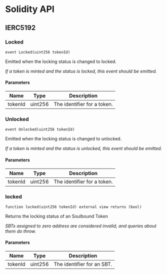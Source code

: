 # Solidity API

## IERC5192

### Locked

```solidity
event Locked(uint256 tokenId)
```

Emitted when the locking status is changed to locked.

_If a token is minted and the status is locked, this event should be emitted._

#### Parameters

| Name | Type | Description |
| ---- | ---- | ----------- |
| tokenId | uint256 | The identifier for a token. |

### Unlocked

```solidity
event Unlocked(uint256 tokenId)
```

Emitted when the locking status is changed to unlocked.

_If a token is minted and the status is unlocked, this event should be emitted._

#### Parameters

| Name | Type | Description |
| ---- | ---- | ----------- |
| tokenId | uint256 | The identifier for a token. |

### locked

```solidity
function locked(uint256 tokenId) external view returns (bool)
```

Returns the locking status of an Soulbound Token

_SBTs assigned to zero address are considered invalid, and queries
about them do throw._

#### Parameters

| Name | Type | Description |
| ---- | ---- | ----------- |
| tokenId | uint256 | The identifier for an SBT. |

